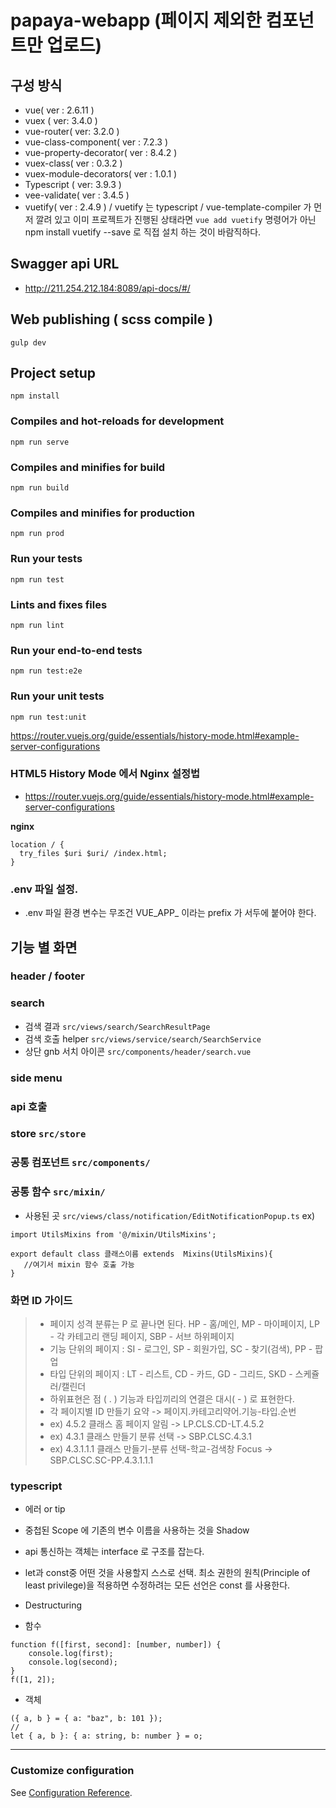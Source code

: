 # papaya-webapp (페이지 제외한 컴포넌트만 업로드)

## 구성 방식
- vue( ver : 2.6.11 ) 
- vuex ( ver: 3.4.0 ) 
- vue-router( ver: 3.2.0 )
- vue-class-component( ver : 7.2.3 )
- vue-property-decorator( ver : 8.4.2 )
- vuex-class( ver : 0.3.2 )
- vuex-module-decorators( ver : 1.0.1 )
- Typescript ( ver: 3.9.3 )
- vee-validate( ver : 3.4.5 )
- vuetify( ver : 2.4.9 ) / 
  vuetify 는 typescript / vue-template-compiler 가 먼저 깔려 있고 이미 프로젝트가 진행된 상태라면
  ```vue add vuetify``` 명령어가 아닌 npm install vuetify --save 로 직접 설치 하는 것이 바람직하다.

## Swagger api URL
- http://211.254.212.184:8089/api-docs/#/

## Web publishing  ( scss compile )
```
gulp dev 
```

## Project setup
```
npm install
```

### Compiles and hot-reloads for development
```
npm run serve
```

### Compiles and minifies for build
```
npm run build
```


### Compiles and minifies for production
```
npm run prod
```

### Run your tests
```
npm run test
```

### Lints and fixes files
```
npm run lint
```

### Run your end-to-end tests
```
npm run test:e2e
```

### Run your unit tests
```
npm run test:unit
```
https://router.vuejs.org/guide/essentials/history-mode.html#example-server-configurations

### HTML5 History Mode 에서 Nginx 설정법
- https://router.vuejs.org/guide/essentials/history-mode.html#example-server-configurations

**nginx**
```
location / {
  try_files $uri $uri/ /index.html;
}
```

### .env 파일 설정.
- .env 파일 환경 변수는 무조건 VUE_APP_ 이라는 prefix 가 서두에 붙어야 한다.



## 기능 별 화면 

### header / footer 

### search 
- 검색 결과 `src/views/search/SearchResultPage `
- 검색 호출 helper  `src/views/service/search/SearchService`
- 상단 gnb 서치 아이콘 `src/components/header/search.vue`

###  side menu 

###  api 호출 

### store   `src/store`

### 공통 컴포넌트 `src/components/`


### 공통 함수 `src/mixin/`  
- 사용된 곳 `src/views/class/notification/EditNotificationPopup.ts`
ex) 
```
import UtilsMixins from '@/mixin/UtilsMixins';

export default class 클래스이름 extends  Mixins(UtilsMixins){ 
   //여기서 mixin 함수 호출 가능 
}
```

### 화면 ID 가이드
> 
> - 페이지 성격 분류는 P 로 끝나면 된다. HP - 홈/메인, MP - 마이페이지,  LP - 각 카테고리 랜딩 페이지, SBP - 서브 하위페이지 
> - 기능 단위의 페이지 : SI - 로그인, SP - 회원가입, SC - 찾기(검색), PP - 팝업 
> - 타입 단위의 페이지 : LT - 리스트, CD - 카드, GD - 그리드, SKD - 스케쥴러/캘린더 
> - 하위표현은 점 ( . ) 기능과 타입끼리의 연결은 대시( - ) 로 표현한다.
> - 각 페이지별 ID 만들기 요약 -> 페이지.카테고리약어.기능-타입.순번 
> - ex) 4.5.2 클래스 홈 페이지 알림 -> LP.CLS.CD-LT.4.5.2  
> - ex) 4.3.1 클래스 만들기 분류 선택 -> SBP.CLSC.4.3.1
> - ex) 4.3.1.1.1 클래스 만들기-분류 선택-학교-검색창 Focus -> SBP.CLSC.SC-PP.4.3.1.1.1


###  typescript
- 에러 or tip
- 중첩된 Scope 에 기존의 변수 이름을 사용하는 것을 Shadow
- api 통신하는 객체는 interface 로 구조를 잡는다.
- let과 const중 어떤 것을 사용할지 스스로 선택. 
최소 권한의 원칙(Principle of least privilege)을 적용하면 수정하려는 모든 선언은 const 를 사용한다.

- Destructuring
- 함수
```
function f([first, second]: [number, number]) {
    console.log(first);
    console.log(second);
}
f([1, 2]);
```

- 객체
```	
({ a, b } = { a: "baz", b: 101 });
//
let { a, b }: { a: string, b: number } = o;
```


--------- 

### Customize configuration
See [Configuration Reference](https://cli.vuejs.org/config/).
